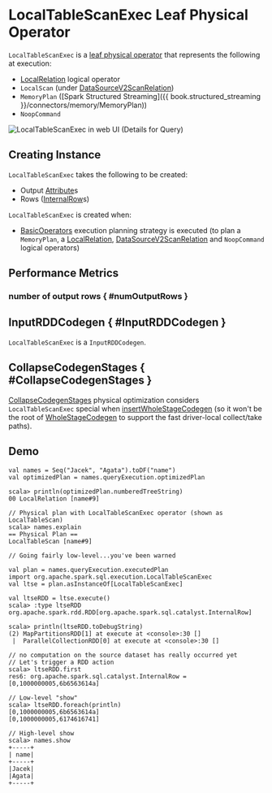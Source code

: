 # LocalTableScanExec Leaf Physical Operator

`LocalTableScanExec` is a [leaf physical operator](SparkPlan.md#LeafExecNode) that represents the following at execution:

* [LocalRelation](../logical-operators/LocalRelation.md) logical operator
* `LocalScan` (under [DataSourceV2ScanRelation](../logical-operators/DataSourceV2ScanRelation.md))
* `MemoryPlan` ([Spark Structured Streaming]({{ book.structured_streaming }}/connectors/memory/MemoryPlan))
* `NoopCommand`

![LocalTableScanExec in web UI (Details for Query)](../images/spark-sql-LocalTableScanExec-webui-query-details.png)

## Creating Instance

`LocalTableScanExec` takes the following to be created:

* <span id="output"> Output [Attribute](../expressions/Attribute.md)s
* <span id="rows"> Rows ([InternalRow](../InternalRow.md)s)

`LocalTableScanExec` is created when:

* [BasicOperators](../execution-planning-strategies/BasicOperators.md) execution planning strategy is executed (to plan a `MemoryPlan`, a [LocalRelation](../logical-operators/LocalRelation.md), [DataSourceV2ScanRelation](../logical-operators/DataSourceV2ScanRelation.md) and `NoopCommand` logical operators)

## Performance Metrics

### number of output rows { #numOutputRows }

## InputRDDCodegen { #InputRDDCodegen }

`LocalTableScanExec` is a `InputRDDCodegen`.

## CollapseCodegenStages { #CollapseCodegenStages }

[CollapseCodegenStages](../physical-optimizations/CollapseCodegenStages.md) physical optimization considers `LocalTableScanExec` special when [insertWholeStageCodegen](../physical-optimizations/CollapseCodegenStages.md#insertWholeStageCodegen) (so it won't be the root of [WholeStageCodegen](../whole-stage-code-generation/index.md) to support the fast driver-local collect/take paths).

## Demo

```text
val names = Seq("Jacek", "Agata").toDF("name")
val optimizedPlan = names.queryExecution.optimizedPlan

scala> println(optimizedPlan.numberedTreeString)
00 LocalRelation [name#9]

// Physical plan with LocalTableScanExec operator (shown as LocalTableScan)
scala> names.explain
== Physical Plan ==
LocalTableScan [name#9]

// Going fairly low-level...you've been warned

val plan = names.queryExecution.executedPlan
import org.apache.spark.sql.execution.LocalTableScanExec
val ltse = plan.asInstanceOf[LocalTableScanExec]

val ltseRDD = ltse.execute()
scala> :type ltseRDD
org.apache.spark.rdd.RDD[org.apache.spark.sql.catalyst.InternalRow]

scala> println(ltseRDD.toDebugString)
(2) MapPartitionsRDD[1] at execute at <console>:30 []
 |  ParallelCollectionRDD[0] at execute at <console>:30 []

// no computation on the source dataset has really occurred yet
// Let's trigger a RDD action
scala> ltseRDD.first
res6: org.apache.spark.sql.catalyst.InternalRow = [0,1000000005,6b6563614a]

// Low-level "show"
scala> ltseRDD.foreach(println)
[0,1000000005,6b6563614a]
[0,1000000005,6174616741]

// High-level show
scala> names.show
+-----+
| name|
+-----+
|Jacek|
|Agata|
+-----+
```
